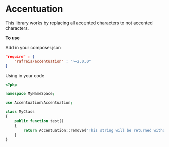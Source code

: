 # Accentuation

This library works by replacing all accented characters to not accented characters.

**To use**

Add in your composer.json

```json
"require" : {
    "rafreis/accentuation" : ">=2.0.0"
}
```

Using in your code

```php
<?php

namespace MyNameSpace;

use Accentuation\Accentuation;

class MyClass
{
    public function test()
    {
        return Accentuation::remove('This string will be returned without accentuation áéíóú');
    }
}
```
